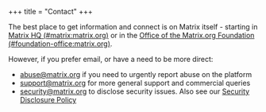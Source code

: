 +++
title = "Contact"
+++

The best place to get information and connect is on Matrix itself - starting in
[Matrix HQ (#matrix:matrix.org)](https://matrix.to/#/#matrix:matrix.org) or in the [Office of the Matrix.org Foundation (#foundation-office:matrix.org)](https://matrix.to/#/#foundation-office:matrix.org).

However, if you prefer email, or have a need to be more direct:

- [abuse@matrix.org]("mailto:abuse@matrix.org") if you need to urgently report
  abuse on the platform
- [support@matrix.org](mailto:support@matrix.org) for more general support and
  commercial queries
- [security@matrix.org](mailto:security@matrix.org) to disclose security issues.
  Also see our [Security Disclosure Policy](/security-disclosure-policy/)
